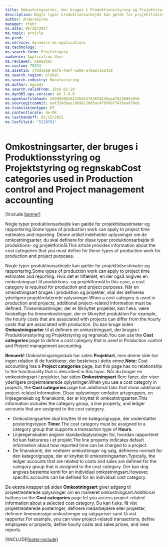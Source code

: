 ```yaml
---
title: Omkostningsarter, der bruges i Produktionsstyring og Projektstyring og regnskab
description: Nogle typer produktionsarbejde kan gælde for projekttidsestimater og rapportering. Denne artikel indeholder oplysninger om de omkostningsarter, du skal definere for disse typer produktionsarbejde til produktions- og projektformål.
author: AndersGirke
manager: tfehr
ms.date: 06/20/2017
ms.topic: article
ms.prod: ''
ms.service: dynamics-ax-applications
ms.technology: ''
ms.search.form: ProjCategory
audience: Application User
ms.reviewer: kamaybac
ms.custom: 78253
ms.assetid: cfdd58a0-8afa-4a6f-a208-a76e2c162429
ms.search.region: Global
ms.search.industry: Manufacturing
ms.author: mguada
ms.search.validFrom: 2016-02-28
ms.dyn365.ops.version: AX 7.0.0
ms.openlocfilehash: 540d020820222b024f838f8156aaef823605e950
ms.sourcegitcommit: eaf330dbee1db96c20d5ac479f007747bea079eb
ms.translationtype: HT
ms.contentlocale: da-DK
ms.lasthandoff: 02/15/2021
ms.locfileid: "5228701"
---
```

# <a name="cost-categories-used-in-production-control-and-project-management-accounting"></a><span data-ttu-id="cf71d-104">Omkostningsarter, der bruges i Produktionsstyring og Projektstyring og regnskab</span><span class="sxs-lookup"><span data-stu-id="cf71d-104">Cost categories used in Production control and Project management accounting</span></span>

[!include [banner](../includes/banner.md)]

<span data-ttu-id="cf71d-105">Nogle typer produktionsarbejde kan gælde for projekttidsestimater og rapportering.</span><span class="sxs-lookup"><span data-stu-id="cf71d-105">Some types of production work can apply to project time estimates and reporting.</span></span> <span data-ttu-id="cf71d-106">Denne artikel indeholder oplysninger om de omkostningsarter, du skal definere for disse typer produktionsarbejde til produktions- og projektformål.</span><span class="sxs-lookup"><span data-stu-id="cf71d-106">This article provides information about the cost categories that you must define for these types of production work for production and project purposes.</span></span>

<span data-ttu-id="cf71d-107">Nogle typer produktionsarbejde kan gælde for projekttidsestimater og rapportering.</span><span class="sxs-lookup"><span data-stu-id="cf71d-107">Some types of production work can apply to project time estimates and reporting.</span></span> <span data-ttu-id="cf71d-108">Hvis det er tilfældet, en der også angives en omkostningsart til produktions- og projektformål.</span><span class="sxs-lookup"><span data-stu-id="cf71d-108">In this case, a cost category is required for production and project purposes.</span></span> <span data-ttu-id="cf71d-109">Når en omkostningsart bruges i produktion og projekter, skal der defineres yderligere projektrelaterede oplysninger.</span><span class="sxs-lookup"><span data-stu-id="cf71d-109">When a cost category is used in production and projects, additional project-related information must be defined.</span></span> <span data-ttu-id="cf71d-110">Timeomkostninger, der er tilknyttet projekter, kan f.eks. være forskellige fra timeomkostninger, der er tilknyttet produktion.</span><span class="sxs-lookup"><span data-stu-id="cf71d-110">For example, the hourly costs that are associated with projects can differ from the hourly costs that are associated with production.</span></span> <span data-ttu-id="cf71d-111">Du kan bruge siden **Omkostningsarter** til at definere en omkostningsart, der bruges i Produktionsstyring og Projektstyring og regnskab.</span><span class="sxs-lookup"><span data-stu-id="cf71d-111">You can use the **Cost categories** page to define a cost category that is used in Production control and Project management accounting.</span></span> 

<span data-ttu-id="cf71d-112">**Bemærk!** Omkostningsregnskab har siden **Projektart**, men denne side har ingen relation til de funktioner, der beskrives i dette emne.</span><span class="sxs-lookup"><span data-stu-id="cf71d-112">**Note:** Cost accounting has a **Project categories** page, but this page has no relationship to the functionality that is described in this topic.</span></span> <span data-ttu-id="cf71d-113">Når du bruger en omkostningsart i projekter, har siden **Omkostningsart** flere faner, der viser yderligere projektrelaterede oplysninger.</span><span class="sxs-lookup"><span data-stu-id="cf71d-113">When you use a cost category in projects, the **Cost categories** page has additional tabs that show additional project-related information.</span></span> <span data-ttu-id="cf71d-114">Disse oplysninger omfatter artsgruppen, en linjeegenskab og finanskonti, der er knyttet til omkostningsarten.</span><span class="sxs-lookup"><span data-stu-id="cf71d-114">This information includes the category group, a line property, and ledger accounts that are assigned to the cost category.</span></span>

-   <span data-ttu-id="cf71d-115">Omkostningsarten skal knyttes til en kategorigruppe, der understøtter posteringstypen **Timer**.</span><span class="sxs-lookup"><span data-stu-id="cf71d-115">The cost category must be assigned to a category group that supports a transaction type of **Hours**.</span></span>
-   <span data-ttu-id="cf71d-116">Linjeegenskaben angiver standardoplysninger for, hvordan rapporteret tid kan faktureres i et projekt.</span><span class="sxs-lookup"><span data-stu-id="cf71d-116">The line property indicates default information about how reported time can be charged to a project.</span></span>
-   <span data-ttu-id="cf71d-117">De finanskonti, der vedrører omkostninger og salg, defineres normalt for den kategorigruppe, der er knyttet til omkostningsarten.</span><span class="sxs-lookup"><span data-stu-id="cf71d-117">Typically, the ledger accounts that are related to costs and sales are defined for the category group that is assigned to the cost category.</span></span> <span data-ttu-id="cf71d-118">Der kan dog angives bestemte konti for en individuel omkostningsart.</span><span class="sxs-lookup"><span data-stu-id="cf71d-118">However, specific accounts can be defined for an individual cost category.</span></span>

<span data-ttu-id="cf71d-119">De ekstra knapper på siden **Omkostningsart** giver adgang til projektrelaterede oplysninger om en markeret omkostningsart.</span><span class="sxs-lookup"><span data-stu-id="cf71d-119">Additional buttons on the **Cost categories** page let you access project-related information about a selected cost category.</span></span> <span data-ttu-id="cf71d-120">Du kan f.eks. få vist projektrelaterede posteringer, definere medarbejdere eller projekter, definere timemæssige omkostninger og salgspriser samt få vist rapporter.</span><span class="sxs-lookup"><span data-stu-id="cf71d-120">For example, you can view project-related transactions, define employees or projects, define hourly costs and sales prices, and view reports.</span></span>





[!INCLUDE[footer-include](../../includes/footer-banner.md)]